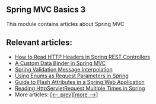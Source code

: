 ## Spring MVC Basics 3

This module contains articles about Spring MVC

## Relevant articles:
- [How to Read HTTP Headers in Spring REST Controllers](https://www.baeldung.com/spring-rest-http-headers)
- [A Custom Data Binder in Spring MVC](https://www.baeldung.com/spring-mvc-custom-data-binder)
- [Spring Validation Message Interpolation](https://www.baeldung.com/spring-validation-message-interpolation)
- [Using Enums as Request Parameters in Spring](https://www.baeldung.com/spring-enum-request-param)
- [Guide to Flash Attributes in a Spring Web Application](https://www.baeldung.com/spring-web-flash-attributes)
- [Reading HttpServletRequest Multiple Times in Spring](https://www.baeldung.com/spring-reading-httpservletrequest-multiple-times)
- More articles: [[<-- prev]](../spring-mvc-basics-2)[[more -->]](../spring-mvc-basics-4)
